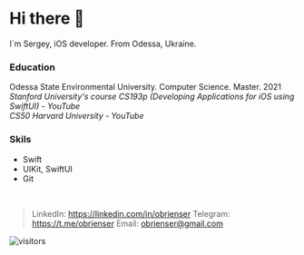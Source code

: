 # Hi there :wave:
I`m Sergey, iOS developer. From Odessa, Ukraine.<br>

### Education
Odessa State Environmental University. Computer Science. Master. 2021<br>
*Stanford University's course CS193p (Developing Applications for iOS using SwiftUI) - YouTube*<br>
*CS50 Harvard University - YouTube*<br>

### Skils
* Swift<br>
* UIKit, SwiftUI<br>
* Git<br>
<br>

> LinkedIn: https://linkedin.com/in/obrienser
> Telegram: https://t.me/obrienser
> Email: obrienser@gmail.com

  ![visitors](https://visitor-badge.glitch.me/badge?page_id=obrienser)
